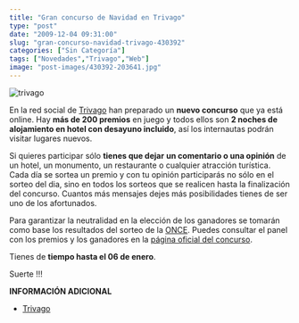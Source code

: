 ```yaml
---
title: "Gran concurso de Navidad en Trivago"
type: "post"
date: "2009-12-04 09:31:00"
slug: "gran-concurso-navidad-trivago-430392"
categories: ["Sin Categoría"]
tags: ["Novedades","Trivago","Web"]
image: "post-images/430392-203641.jpg"
---
```


![trivago](post-images/430392-203641.jpg "trivago")

En la red social de [Trivago](http://www.trivago.es) han preparado un **nuevo concurso** que ya está online. Hay **más de 200 premios** en juego y todos ellos son **2 noches de alojamiento en hotel con desayuno incluido**, así los internautas podrán visitar lugares nuevos.

Si quieres participar sólo **tienes que dejar** **un comentario o una opinión** de un hotel, un monumento, un restaurante o cualquier atracción turística. Cada día se sortea un premio y con tu opinión participarás no sólo en el sorteo del dia, sino en todos los sorteos que se realicen hasta la finalización del concurso. Cuantos más mensajes dejes más posibilidades tienes de ser uno de los afortunados.

Para garantizar la neutralidad en la elección de los ganadores se tomarán como base los resultados del sorteo de la [ONCE](http://www.once.es). Puedes consultar el panel con los premios y los ganadores en la [página oficial del concurso](http://www.trivago.es/static.php?&sid=2033).

Tienes de **tiempo hasta el 06 de enero**.

Suerte !!!

**INFORMACIÓN ADICIONAL**

- [Trivago](http://www.trivago.es/static.php?&sid=2033)